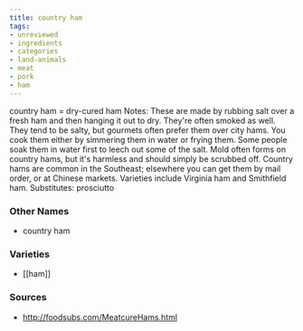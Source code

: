 ```yaml
---
title: country ham
tags:
- unreviewed
- ingredients
- categories
- land-animals
- meat
- pork
- ham
---
```

country ham = dry-cured ham Notes: These are made by rubbing salt over a fresh ham and then hanging it out to dry. They're often smoked as well. They tend to be salty, but gourmets often prefer them over city hams. You cook them either by simmering them in water or frying them. Some people soak them in water first to leech out some of the salt. Mold often forms on country hams, but it's harmless and should simply be scrubbed off. Country hams are common in the Southeast; elsewhere you can get them by mail order, or at Chinese markets. Varieties include Virginia ham and Smithfield ham. Substitutes: prosciutto

### Other Names

* country ham

### Varieties

* [[ham]]

### Sources
* http://foodsubs.com/MeatcureHams.html
